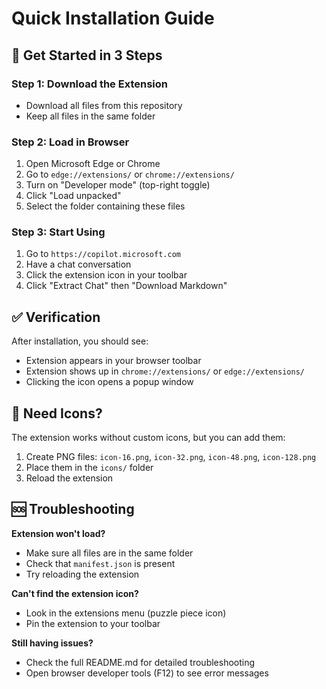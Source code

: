 # Quick Installation Guide

## 🚀 Get Started in 3 Steps

### Step 1: Download the Extension
- Download all files from this repository
- Keep all files in the same folder

### Step 2: Load in Browser
1. Open Microsoft Edge or Chrome
2. Go to `edge://extensions/` or `chrome://extensions/`
3. Turn on "Developer mode" (top-right toggle)
4. Click "Load unpacked"
5. Select the folder containing these files

### Step 3: Start Using
1. Go to `https://copilot.microsoft.com`
2. Have a chat conversation
3. Click the extension icon in your toolbar
4. Click "Extract Chat" then "Download Markdown"

## ✅ Verification

After installation, you should see:
- Extension appears in your browser toolbar
- Extension shows up in `chrome://extensions/` or `edge://extensions/`
- Clicking the icon opens a popup window

## 🔧 Need Icons?

The extension works without custom icons, but you can add them:
1. Create PNG files: `icon-16.png`, `icon-32.png`, `icon-48.png`, `icon-128.png`
2. Place them in the `icons/` folder
3. Reload the extension

## 🆘 Troubleshooting

**Extension won't load?**
- Make sure all files are in the same folder
- Check that `manifest.json` is present
- Try reloading the extension

**Can't find the extension icon?**
- Look in the extensions menu (puzzle piece icon)
- Pin the extension to your toolbar

**Still having issues?**
- Check the full README.md for detailed troubleshooting
- Open browser developer tools (F12) to see error messages